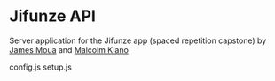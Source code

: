 # Jifunze API
Server application for the Jifunze app (spaced repetition capstone) by [James Moua](https://github.com/HueHealer) and [Malcolm Kiano](https://github.com/malcolmkiano)


config.js
setup.js